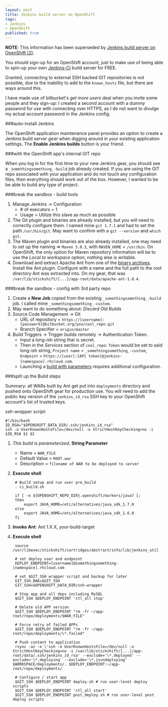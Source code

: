 ```yaml
---
layout: post
title: Jenkins build server on OpenShift
tags:
- Jenkins
- OpenShift
published: true
---
```

**NOTE**: This information has been superseded by
[Jenkins build server on OpenShift (2)](http://vraidsys.com/2013/06/jenkins-build-server-on-openshift-2/).

You should sign-up for an OpenShift account, just to make use of being able
to spin-up your own [Jenkins-CI](http://jenkins-ci.org/) build
server for FREE.

Granted, connecting to external SSH backed GIT repositories is not possible,
due to the inability to add to the `known_hosts` file,
but there are ways around this.

I have made use of bitbucket\'s _get more users_ deal when you
invite some people and they sign-up: I created a second account with a dummy
password for use with connecting over HTTPS, as I do not want to divulge
my actual account password in the Jenkins config.


###auto-install Jenkins

The OpenShift application maintenance panel provides an option to create a
Jenkins build server _gear_ when digging around in your existing
application settings. The __Enable Jenkins builds__ button is your
friend.


###with the OpenShift app\'s internal GIT repo

When you log in for the first time to your new Jenkins gear, you should see a
`_somethingsomething_-build` job already created. If you are using the
GIT repo associated with your application and do not touch any configuration
files, then everything should work out of the box. However, I wanted to be
be able to build any type of project.


###break the sandbox - build tools

1. Manage Jenkins -> Configuration
    - \# of executors = 1
    - Usage = Utilize this slave as much as possible
2. The Git plugin and binaries are already installed, but you will need
        to correctly configure them. I named mine `git 1.7.1` and
        had to set the path `/usr/bin/git`. May want to confirm
        with a `git --version` and `which git`.
3. The Maven plugin and binaries are also already installed, one may need
        to set up the naming => `Maven 3.0.3`, with
        `MAVEN_HOME` = `/usr/bin`. On OpenShift, the only option for
        Maven repository information will be to use the
        _Local to workspace_ option; nothing else is writable.
4. Download and extract Apache Ant from one of the
        [binary archives](http://ant.apache.org/bindownload.cgi).
        Install the Ant plugin. Configure with a name and the full path
        to the root directory Ant was extracted into. On my gear, that was
        `/var/lib/stickshift/[...]/app-root/data/apache-ant-1.8.4`.


###break the sandbox - config with 3rd party repo

1. Create a __New Job__ copied from the existing
        `_somethingsomething_-build` job. I called mine
        `_somethingsomething_-custom`.
2. May want to do something about: _Discard Old Builds_
3. Source Code Management -> Git
    - URL of repository = `https://[username]:[password]@bitbucket.org/you/cool_repo.git`
    - Branch Specifier = `origin/master`
4. Build Triggers -> Trigger builds remotely -> Authentication Token.
    - Input a long-ish string that is secret.
    - Then in the _Services_ section of `cool_repo`: `Token` would be set to
        said long-ish string, `Project name` = `_somethingsomething_-custom`, `Endpoint` =
        `https://[user]:[API token]@jenkins-[namespace].rhcloud.com`.
    - Launching a
        [build with parameters](https://wiki.jenkins-ci.org/display/JENKINS/Parameterized+Build#ParameterizedBuild-Launchingabuildwithparameters)
        requires additional configuration.


###split up the Build steps

Summary: all WARs built by Ant get put into `deployments` directory
and pushed onto OpenShift gear for production use. You will need to add the
public key version of the `jenkins_id_rsa` SSH key to your OpenShift
account\'s list of trusted keys.

_ssh-wrapper script_:

    #!/bin/bash
    ID_RSA="$OPENSHIFT_DATA_DIR/.ssh/jenkins_id_rsa"
    ssh -o UserKnownHostsFile=/dev/null -o StrictHostKeyChecking=no -i $ID_RSA $1 $2


1. _This build is parameterized_, __String Parameter__
    - Name = `WAR_FILE`
    - Default Value = `ROOT.war`
    - Description = `filename of WAR to be deployed to server`
2. __Execute shell__

        # Build setup and run user pre_build
        . ci_build.sh
        
        if [ -e ${OPENSHIFT_REPO_DIR}.openshift/markers/java7 ];
        then
            export JAVA_HOME=/etc/alternatives/java_sdk_1.7.0
        else
            export JAVA_HOME=/etc/alternatives/java_sdk_1.6.0
        fi

3. __Invoke Ant__: Ant 1.X.X, your-build-target
4. __Execute shell__

        source /usr/libexec/stickshift/cartridges/abstract/info/lib/jenkins_util
        
        # set deploy user and endpoint
        DEPLOY_ENDPOINT=[username]@somethingsomething-[namespace].rhcloud.com
        
        # set $GIT_SSH wrapper script and backup for later
        GIT_SSH_BAK=$GIT_SSH
        GIT_SSH=$OPENSHIFT_DATA_DIR/ssh-wrapper
        
        # Stop app and all deps including MySQL
        $GIT_SSH $DEPLOY_ENDPOINT 'ctl_all stop'
        
        # Delete old APP version
        $GIT_SSH $DEPLOY_ENDPOINT "rm -fr ~/app-root/repo/deployments/$WAR_FILE"
        
        # Force retry of failed APPs
        $GIT_SSH $DEPLOY_ENDPOINT "rm -fr ~/app-root/repo/deployments/\*.failed"
        
        # Push content to application
        rsync -az -e \'ssh -o UserKnownHostsFile=/dev/null -o StrictHostKeyChecking=no -i /var/lib/stickshift/[...]/app-root/data/.ssh/jenkins_id_rsa' --exclude='\*.deployed' --exclude='\*.deploying' --exclude='\*.isundeploying' $WORKSPACE/deployments/. $DEPLOY_ENDPOINT:~/app-root/repo/deployments/
        
        # Configure / start app
        $GIT_SSH $DEPLOY_ENDPOINT deploy.sh # run user-level deploy scripts
        $GIT_SSH $DEPLOY_ENDPOINT 'ctl_all start'
        $GIT_SSH $DEPLOY_ENDPOINT post_deploy.sh # run user-level post deploy scripts
